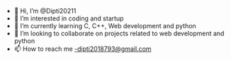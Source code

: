 - 👋 Hi, I’m @Dipti20211
- 👀 I’m interested in coding and startup
- 🌱 I’m currently learning C, C++,  Web development and python
- 💞️ I’m looking to collaborate on projects related to web development and python
- 📫 How to reach me -dipti2018793@gmail.com

<!---
Dipti20211/Dipti20211 is a ✨ special ✨ repository because its `README.md` (this file) appears on your GitHub profile.
You can click the Preview link to take a look at your changes.
--->
